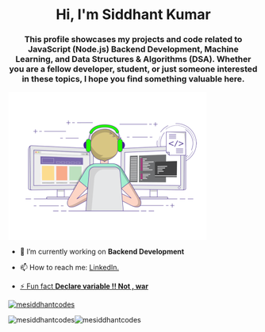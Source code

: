 <h1 align="center">Hi, I'm Siddhant Kumar</h1>
<h3 align="center">This profile showcases my projects and code related to JavaScript (Node.js) Backend Development, Machine Learning, and Data Structures & Algorithms (DSA). Whether you are a fellow developer, student, or just someone interested in these topics, I hope you find something valuable here.</h3>
<img align="center" alt="Coding" width="400" src="https://raw.githubusercontent.com/devSouvik/devSouvik/master/gif3.gif">

- 🌱 I’m currently working on **Backend Development**

- 📫 How to reach me: <a href="https://www.linkedin.com/in/mesiddhantcodes/">LinkedIn.

- ⚡ Fun fact **Declare variable !! Not , war**

<p align="left"> <a href="https://twitter.com/mesiddhantcodes" target="blank"><img src="https://img.shields.io/twitter/follow/mesiddhantcodes" alt="mesiddhantcodes" /></a> </p>




<p><img align="left" src="https://github-readme-stats.vercel.app/api?username=mesiddhantcodes&show_icons=true&locale=en&theme=tokyonight" alt="mesiddhantcodes" /></p>




<p><img align="left" src="https://github-readme-stats.vercel.app/api/top-langs?username=mesiddhantcodes&show_icons=true&locale=en&layout=compact&theme=tokyonight" alt="mesiddhantcodes" /></p>





